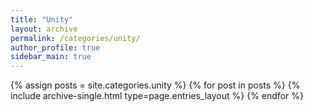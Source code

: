 ```yaml
---
title: "Unity"
layout: archive
permalink: /categories/unity/
author_profile: true
sidebar_main: true
---
```


{% assign posts = site.categories.unity %}
{% for post in posts %} {% include archive-single.html type=page.entries_layout %} {% endfor %}
